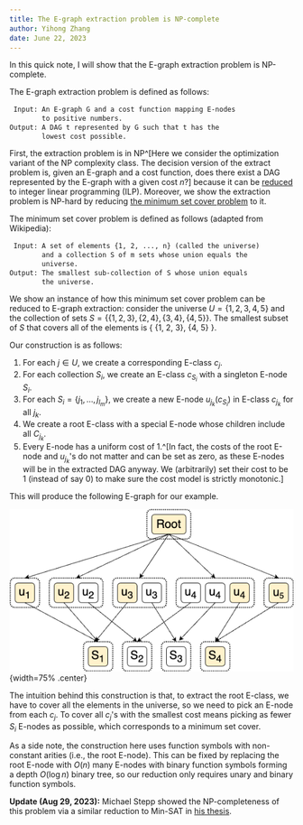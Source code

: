```yaml
---
title: The E-graph extraction problem is NP-complete
author: Yihong Zhang
date: June 22, 2023
---
```


In this quick note, I will show that the E-graph extraction problem is NP-complete.

The E-graph extraction problem is defined as follows:

     Input: An E-graph G and a cost function mapping E-nodes
            to positive numbers.
    Output: A DAG t represented by G such that t has the
            lowest cost possible.

First, the extraction problem is in NP^[Here we consider the optimization variant of the NP complexity class. The decision version of the extract problem is, given an E-graph and a cost function, does there exist a DAG represented by the E-graph with a given cost $n$?] because it can be [reduced](https://arxiv.org/abs/2101.01332) to integer linear programming (ILP).
Moreover, we show the extraction problem is NP-hard by reducing [the minimum set cover problem](https://en.wikipedia.org/wiki/Set_cover_problem) to it.

The minimum set cover problem is defined as follows (adapted from Wikipedia):

     Input: A set of elements {1, 2, ..., n} (called the universe)
            and a collection S of m sets whose union equals the 
            universe.
    Output: The smallest sub-collection of S whose union equals
            the universe. 

We show an instance of how this minimum set cover problem can be reduced to E-graph extraction:
consider the universe $U = \{1, 2, 3, 4, 5\}$ and the collection of sets $S = \{ \{1, 2, 3\}, \{2, 4\}, \{3, 4\}, \{4, 5\} \}$.
The smallest subset of $S$ that covers all of the elements is \{ \{1, 2, 3\}, \{4, 5\} \}.

Our construction is as follows:

1. For each $j\in U$, we create a corresponding E-class $c_{j}$.
2. For each collection $S_i$, we create an E-class $c_{S_i}$ with a singleton E-node $S_i$.
3. For each $S_i=\{j_1, \ldots, j_{l_m}\}$, we create  a new E-node $u_{j_k}(c_{S_i})$ in E-class $c_{j_k}$ for all $j_k$.
4. We create a root E-class with a special E-node whose children include all $C_{j_k}$.
5. Every E-node has a uniform cost of 1.^[In fact, the costs of the root E-node and $u_{j_k}$'s do not matter and can be set as zero, as these E-nodes will be in the extracted DAG anyway. We (arbitrarily) set their cost to be 1 (instead of say 0) to make sure the cost model is strictly monotonic.]

This will produce the following E-graph for our example.

![The E-graph from our example and the optimal extraction](img/egraph-extraction.png){width=75% .center}

The intuition behind this construction is that, 
 to extract the root E-class, 
 we have to cover all the elements in the universe,
 so we need to pick an E-node from each $c_{j}$.
To cover all $c_{j}$'s with the smallest cost means picking 
 as fewer $S_i$ E-nodes as possible, 
 which corresponds to a minimum set cover.

As a side note, the construction here uses function symbols with non-constant arities (i.e., the root E-node).
This can be fixed by replacing the root E-node with $O(n)$ many E-nodes with binary function symbols forming a depth $O(\log n)$ binary tree,
 so our reduction only requires unary and binary function symbols.

**Update (Aug 29, 2023):** Michael Stepp showed the NP-completeness of this problem via a similar reduction to Min-SAT in [his thesis](https://rosstate.org/publications/eqsat/MikeThesis.pdf).
